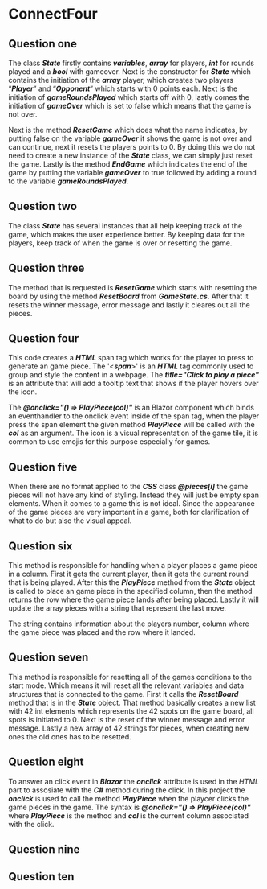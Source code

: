 # ConnectFour

## Question one
The class **_State_** firstly contains **_variables_**, **_array_** for players, **_int_** for rounds played and a **_bool_** with gameover. 
Next is the constructor for **_State_** which contains the initiation of the **_array_** player, which creates two players 
“**_Player_**” and “**_Opponent_**” which starts with 0 points each. Next is the initiation of **_gameRoundsPlayed_** which starts 
off with 0, lastly comes the initiation of **_gameOver_** which is set to false which means that the game is not over. 

Next is the method **_ResetGame_** which does what the name indicates, by putting false on the variable **_gameOver_** it 
shows the game is not over and can continue, next it resets the players points to 0. By doing this we do not 
need to create a new instance of the **_State_** class, we can simply just reset the game. 
Lastly is the method **_EndGame_** which indicates the end of the game by putting the variable **_gameOver_** to true 
followed by adding a round to the variable **_gameRoundsPlayed_**.

## Question two
The class **_State_** has several instances that all help keeping track of the game, which makes the user experience better. 
By keeping data for the players, keep track of when the game is over or resetting the game.

## Question three
The method that is requested is **_ResetGame_** which starts with resetting the board by using the method **_ResetBoard_** from **_GameState.cs_**.
After that it resets the winner message, error message and lastly it cleares out all the pieces.

## Question four
This code creates a **_HTML_** span tag which works for the player to press to generate an game piece. The '<**_span_**>' is an **_HTML_** tag
commonly used to group and style the content in a webpage. The **_title="Click to play a piece"_** is an attribute that will add
a tooltip text that shows if the player hovers over the icon. 

The **_@onclick="() => PlayPiece(col)"_** is an Blazor component which binds an eventhandler to the onclick event inside of the span tag, 
when the player press the span element the given method **_PlayPiece_** will be called with the **_col_** as an argument. The icon is a visual 
representation of the game tile, it is common to use emojis for this purpose especially for games.

## Question five
When there are no format applied to the **_CSS_** class **_@pieces[i]_** the game pieces will not have any kind of styling.
Instead they will just be empty span elements. When it comes to a game this is not ideal. Since the appearance of the game 
pieces are very important in a game, both for clarification of what to do but also the visual appeal. 

## Question six
This method is responsible for handling when a player places a game piece in a column. First it gets the current player, then it
gets the current round that is being played. After this the **_PlayPiece_** method from the **_State_** object is called to place an game piece
in the specified column, then the method returns the row where the game piece lands after being placed. Lastly it will update the array
pieces with a string that represent the last move. 

The string contains information about the players number, column where the game piece 
was placed and the row where it landed.

## Question seven
This method is responsible for resetting all of the games conditions to the start mode. Which means it will reset all the relevant 
variables and data structures that is connected to the game. First it calls the **_ResetBoard_** method that is in the **_State_** object. That method
basically creates a new list with 42 int elements which represents the 42 spots on the game board, all spots is initiated to 0. Next is the 
reset of the winner message and error message. Lastly a new array of 42 strings for pieces, when creating new ones the old ones has to be resetted.

## Question eight
To answer an click event in **_Blazor_** the **_onclick_** attribute is used in the _HTML_ part to assosiate with the **_C#_** method during the click. In this 
project the **_onclick_** is used to call the method **_PlayPiece_** when the playcer clicks the game pieces in the game. The syntax is 
**_@onclick="() => PlayPiece(col)"_** where **_PlayPiece_** is the method and **_col_** is the current column associated with the click.

## Question nine


## Question ten
